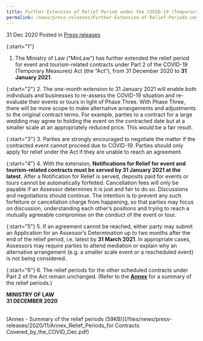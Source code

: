 ```yaml
---
title: Further Extension of Relief Period under the COVID-19 (Temporary Measures) Act for Event and Tourism-related Contracts
permalink: /news/press-releases/Further-Extension-of-Relief-Periods-under-the-COVID-19-Temporary-Measures-Act-for-Event-and-Tourism-related-Contracts
---
```


31 Dec 2020 Posted in [Press releases](/news/press-releases)

{:start="1"}
1.	The Ministry of Law (“MinLaw”) has further extended the relief period for event and tourism-related contracts under Part 2 of the COVID-19 (Temporary Measures) Act (the “Act”), from 31 December 2020 to **31 January 2021**.  

{:start="2"}
2.	The one-month extension to 31 January 2021 will enable both individuals and businesses to re-assess the COVID-19 situation and re-evaluate their events or tours in light of Phase Three. With Phase Three, there will be more scope to make alternative arrangements and adjustments to the original contract terms. For example, parties to a contract for a large wedding may agree to holding the event on the contracted date but at a smaller scale at an appropriately reduced price. This would be a fair result.  

{:start="3"}
3.	Parties are strongly encouraged to negotiate the matter if the contracted event cannot proceed due to COVID-19. Parties should only apply for relief under the Act if they are unable to reach an agreement. 

{:start="4"}
4.	With the extension, **Notifications for Relief for event and tourism-related contracts must be served by 31 January 2021 at the latest**. After a Notification for Relief is served, deposits paid for events or tours cannot be automatically forfeited. Cancellation fees will only be payable if an Assessor determines it is just and fair to do so. Discussions and negotiations should continue. The intention is to prevent any such forfeiture or cancellation charge from happening, so that parties may focus on discussion, understanding each other’s positions and trying to reach a mutually agreeable compromise on the conduct of the event or tour. 

{:start="5"}
5.	If an agreement cannot be reached, either party may submit an Application for an Assessor’s Determination up to two months after the end of the relief period, i.e. latest by **31 March 2021**. In appropriate cases, Assessors may require parties to attend mediation or explain why an alternative arrangement (e.g. a smaller scale event or a rescheduled event) is not being considered. 

{:start="6"}
6.	The relief periods for the other scheduled contracts under Part 2 of the Act remain unchanged. (Refer to the <b><u>Annex</u></b> for a summary of the relief periods.)


**MINISTRY OF LAW**
<br>**31 DECEMBER 2020**

<br>[Annex - Summary of the relief periods (59KB)](/files/news/press-releases/2020/11/Annex_Relief_Periods_for Contracts Covered_by_the_COVID_Dec.pdf)
